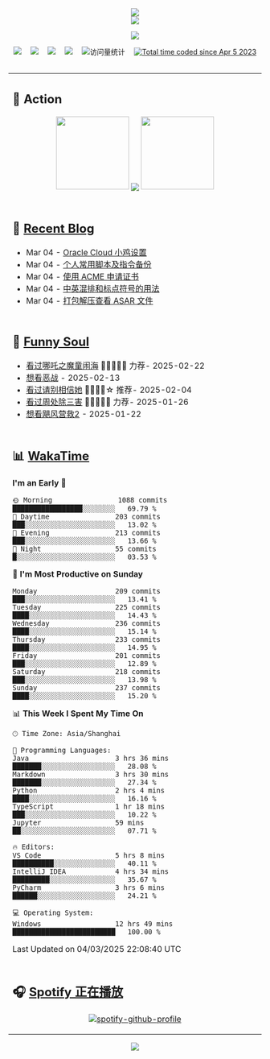 <div align="center">

<img src="https://capsule-render.vercel.app/api?type=waving&color=timeGradient&height=300&&section=header&text=HI%20THERE!&fontSize=90&fontAlign=50&fontAlignY=30&desc=I%E2%80%99m%20@LI%20SIR%20%F0%9F%91%8B&descAlign=50&descSize=30&descAlignY=60&animation=twinkling" />

<div align="center">

  <!-- dynamic typing effect 动态打字效果 -->
  <div align="center">
    <a href="https://lisir.me/">
      <img src="https://readme-typing-svg.herokuapp.com/?lines=今日事，今日毕;任何不能摧毁你的东西;都将使你更加强大;你需要掌控自己的生活;而不是被生活掌控&center=true&size=25">
    </a>
  </div>

  <!-- knock code pictures 敲代码的图片 -->
  <img order-radius="100px" src="https://cdn.jsdelivr.net/gh/wkwbk/wkwbk/assets/images/001.gif"><br>

  <!-- profile logo 个人资料徽标 -->
  <div align="center">
    <a href="https://lisir.me/" title="点击跳转"><img src="https://img.shields.io/badge/Blog-%E4%B8%AA%E4%BA%BA%E5%8D%9A%E5%AE%A2-red"></a>&emsp;
    <a href="https://photo.lisir.me/" title="点击跳转"><img src="https://img.shields.io/badge/Photo-%E6%97%B6%E5%85%89%E7%9B%B8%E5%86%8C-blue"></a>&emsp;
    <a href="https://cloud.lisir.me/" title="点击跳转"><img src="https://img.shields.io/badge/Cloud%20Disk-%E6%88%91%E7%9A%84%E4%BA%91%E7%9B%98-green"></a>&emsp;
    <a href="https://nz.lisir.me/" title="点击跳转"><img src="https://img.shields.io/badge/%E5%93%AA%E5%90%92-%E7%9B%91%E6%8E%A7%E9%9D%A2%E6%9D%BF-blueviolet"></a>&emsp;
    <!-- visitor -->
    <img src="https://komarev.com/ghpvc/?username=wkwbk&label=Views&color=orange&style=flat" alt="访问量统计" />&emsp;
    <a href="https://wakatime.com/@2237354f-824a-4472-ae76-c1eca96c8908"><img src="https://wakatime.com/badge/user/2237354f-824a-4472-ae76-c1eca96c8908.svg" alt="Total time coded since Apr 5 2023" /></a>
  </div>

</div>

<br>

<div align="center">

<table>

<tr><td>

## 🚀 Action

<!-- github-readme-streak-stats 连续提交代码天数记录 -->
<div align="center">
  <img width="145" src="https://cdn.jsdelivr.net/gh/wkwbk/wkwbk/assets/images/002.png">
  <img align="center" src="https://github-readme-stats.vercel.app/api?username=wkwbk&show_icons=true&theme=transparent">
  <img width="145" src="https://cdn.jsdelivr.net/gh/wkwbk/wkwbk/assets/images/001.png">
</div>

<br>

</td></tr>

<tr><td>

<!-- 近期博客 -->
## 📃 [Recent Blog](https://lisir.me/)

<!-- feed start -->
- Mar 04 - [Oracle Cloud 小鸡设置](https://lisir.me/Notes/Linux/04.Oracle-Cloud-小鸡设置)
- Mar 04 - [个人常用脚本及指令备份](https://lisir.me/Notes/Linux/05.个人常用脚本及指令备份)
- Mar 04 - [使用 ACME 申请证书](https://lisir.me/Notes/Linux/06.使用-ACME-申请证书)
- Mar 04 - [中英混排和标点符号的用法](https://lisir.me/Notes/Markdown/01.中英混排和标点符号的用法)
- Mar 04 - [打包解压查看 ASAR 文件](https://lisir.me/Notes/Memo/03.打包解压查看-ASAR-文件)
<!-- feed end -->

</td></tr>

<tr><td>

<!-- 豆瓣 -->
## 🤾 [Funny Soul](https://movie.douban.com/people/li778057151)

<!-- START_SECTION:douban -->
* <a href='http://movie.douban.com/subject/34780991/' target='_blank'>看过哪吒之魔童闹海</a> 🌟🌟🌟🌟🌟 力荐- 2025-02-22
* <a href='http://movie.douban.com/subject/10604851/' target='_blank'>想看恶战</a> - 2025-02-13
* <a href='http://movie.douban.com/subject/35295017/' target='_blank'>看过请别相信她</a> 🌟🌟🌟🌟☆ 推荐- 2025-02-04
* <a href='http://movie.douban.com/subject/36151692/' target='_blank'>看过周处除三害</a> 🌟🌟🌟🌟🌟 力荐- 2025-01-26
* <a href='http://movie.douban.com/subject/3606971/' target='_blank'>想看飓风营救2</a> - 2025-01-22
<!-- END_SECTION:douban -->

</td></tr>

<tr><td>

<!-- wakatime 统计 -->
## 📊 [WakaTime](https://wakatime.com/@wkwbk)

<!--START_SECTION:waka-->
**I'm an Early 🐤** 

```text
🌞 Morning                1088 commits        █████████████████░░░░░░░░   69.79 % 
🌆 Daytime                203 commits         ███░░░░░░░░░░░░░░░░░░░░░░   13.02 % 
🌃 Evening                213 commits         ███░░░░░░░░░░░░░░░░░░░░░░   13.66 % 
🌙 Night                  55 commits          █░░░░░░░░░░░░░░░░░░░░░░░░   03.53 % 
```
📅 **I'm Most Productive on Sunday** 

```text
Monday                   209 commits         ███░░░░░░░░░░░░░░░░░░░░░░   13.41 % 
Tuesday                  225 commits         ████░░░░░░░░░░░░░░░░░░░░░   14.43 % 
Wednesday                236 commits         ████░░░░░░░░░░░░░░░░░░░░░   15.14 % 
Thursday                 233 commits         ████░░░░░░░░░░░░░░░░░░░░░   14.95 % 
Friday                   201 commits         ███░░░░░░░░░░░░░░░░░░░░░░   12.89 % 
Saturday                 218 commits         ███░░░░░░░░░░░░░░░░░░░░░░   13.98 % 
Sunday                   237 commits         ████░░░░░░░░░░░░░░░░░░░░░   15.20 % 
```


📊 **This Week I Spent My Time On** 

```text
🕑︎ Time Zone: Asia/Shanghai

💬 Programming Languages: 
Java                     3 hrs 36 mins       ███████░░░░░░░░░░░░░░░░░░   28.08 % 
Markdown                 3 hrs 30 mins       ███████░░░░░░░░░░░░░░░░░░   27.34 % 
Python                   2 hrs 4 mins        ████░░░░░░░░░░░░░░░░░░░░░   16.16 % 
TypeScript               1 hr 18 mins        ███░░░░░░░░░░░░░░░░░░░░░░   10.22 % 
Jupyter                  59 mins             ██░░░░░░░░░░░░░░░░░░░░░░░   07.71 % 

🔥 Editors: 
VS Code                  5 hrs 8 mins        ██████████░░░░░░░░░░░░░░░   40.11 % 
IntelliJ IDEA            4 hrs 34 mins       █████████░░░░░░░░░░░░░░░░   35.67 % 
PyCharm                  3 hrs 6 mins        ██████░░░░░░░░░░░░░░░░░░░   24.21 % 

💻 Operating System: 
Windows                  12 hrs 49 mins      █████████████████████████   100.00 % 
```


 Last Updated on 04/03/2025 22:08:40 UTC
<!--END_SECTION:waka-->

</td></tr>

<tr><td>

## 🎧 [Spotify 正在播放](https://open.spotify.com/user/31s4ftvnfnus65uynvxmxu7rkfom)

<div align="center">

  [![spotify-github-profile](https://spotify-github-profile.kittinanx.com/api/view?uid=31s4ftvnfnus65uynvxmxu7rkfom&cover_image=true&theme=default&show_offline=false&background_color=121212&interchange=true&bar_color_cover=true)](https://spotify-github-profile.kittinanx.com/api/view?uid=31s4ftvnfnus65uynvxmxu7rkfom&redirect=true)

</div>

</td></tr>

</table>

</div>

<img src="https://capsule-render.vercel.app/api?type=waving&color=timeGradient&height=300&&section=footer&text=THE%20END!&fontSize=90&fontAlign=50&fontAlignY=70&desc=Hope%20your%20program%20is%20bug-free!&descAlign=50&descSize=30&descAlignY=40&animation=twinkling" />

</div>
